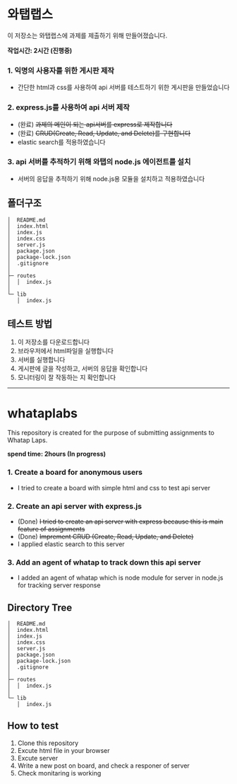# 와탭랩스

이 저장소는 와탭랩스에 과제를 제출하기 위해 만들어졌습니다.

**작업시간: 2시간 (진행중)**

### 1. 익명의 사용자를 위한 게시판 제작
 - 간단한 html과 css를 사용하여 api 서버를 테스트하기 위한 게시판을 만들었습니다

### 2. express.js를 사용하여 api 서버 제작
 - (완료) ~~과제의 메인이 되는 api서버를 express로 제작합니다~~
 - (완료) ~~CRUD(Create, Read, Update, and Delete)를 구현합니다~~
 - elastic search를 적용하였습니다
 
### 3. api 서버를 추적하기 위해 와탭의 node.js 에이전트를 설치
 - 서버의 응답을 추적하기 위해 node.js용 모듈을 설치하고 적용하였습니다

## 폴더구조
```
│  README.md
│  index.html  
│  index.js
│  index.css
│  server.js
│  package.json
│  package-lock.json
│  .gitignore
│
├─ routes
│  │  index.js
│
└─ lib
   │  index.js
```

## 테스트 방법
1. 이 저장소를 다운로드합니다
2. 브라우저에서 html파일을 실행합니다
3. 서버를 실행합니다
4. 게시판에 글을 작성하고, 서버의 응답을 확인합니다
5. 모니터링이 잘 작동하는 지 확인합니다
--------------------------------------

# whataplabs

This repository is created for the purpose of submitting assignments to Whatap Laps.

**spend time: 2hours (In progress)**

### 1. Create a board for anonymous users
 - I tried to create a board with simple html and css to test api server

### 2. Create an api server with express.js
 - (Done) ~~I tried to create an api server with express because this is main feature of assignments~~
 - (Done) ~~Imprement CRUD (Create, Read, Update, and Delete)~~
 - I applied elastic search to this server 
 
### 3. Add an agent of whatap to track down this api server
 - I added an agent of whatap which is node module for server in node.js for tracking server response
 
## Directory Tree
```
│  README.md
│  index.html  
│  index.js
│  index.css
│  server.js
│  package.json
│  package-lock.json
│  .gitignore
│
├─ routes
│  │  index.js
│
└─ lib
   │  index.js
```

## How to test
1. Clone this repository
2. Excute html file in your browser
3. Excute server
4. Write a new post on board, and check a responer of server
5. Check monitaring is working
